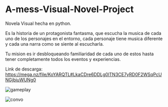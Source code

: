 # A-mess-Visual-Novel-Project

Novela Visual hecha en python.

Es la historia de un protagonista fantasma, que escucha la musica de cada uno de los personajes en el entorno, cada personaje tiene musica diferente y cada una narra como se siente al escucharla.

Tu mision es ir desbloqueando familiaridad de cada uno de estos hasta tener completamente todos los eventos y experiencias.

Link de descarga: https://mega.nz/file/KoYARQTL#LkaCDre6DDLg0lTN3CE7yRD0F2WSqPcUNGjbiuWUNg0



![gameplay](https://user-images.githubusercontent.com/85099589/188750931-b25d01f1-b782-4c79-b1ca-9547d74ea170.png)

![convo](https://user-images.githubusercontent.com/85099589/188751031-6a881717-a343-4c70-9a4a-9cd76d1e853d.png)
